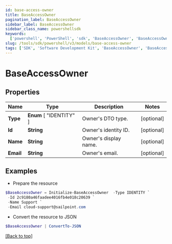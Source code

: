 ```yaml
---
id: base-access-owner
title: BaseAccessOwner
pagination_label: BaseAccessOwner
sidebar_label: BaseAccessOwner
sidebar_class_name: powershellsdk
keywords:
  ['powershell', 'PowerShell', 'sdk', 'BaseAccessOwner', 'BaseAccessOwner']
slug: /tools/sdk/powershell/v3/models/base-access-owner
tags: ['SDK', 'Software Development Kit', 'BaseAccessOwner', 'BaseAccessOwner']
---
```


# BaseAccessOwner

## Properties

| Name      | Type                    | Description           | Notes      |
| --------- | ----------------------- | --------------------- | ---------- |
| **Type**  | **Enum** [ "IDENTITY" ] | Owner's DTO type.     | [optional] |
| **Id**    | **String**              | Owner's identity ID.  | [optional] |
| **Name**  | **String**              | Owner's display name. | [optional] |
| **Email** | **String**              | Owner's email.        | [optional] |

## Examples

- Prepare the resource

```powershell
$BaseAccessOwner = Initialize-BaseAccessOwner  -Type IDENTITY `
 -Id 2c9180a46faadee4016fb4e018c20639 `
 -Name Support `
 -Email cloud-support@sailpoint.com
```

- Convert the resource to JSON

```powershell
$BaseAccessOwner | ConvertTo-JSON
```

[[Back to top]](#)
